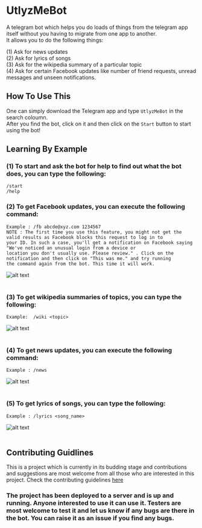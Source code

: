 # UtlyzMeBot
A telegram bot which helps you do loads of things from the telegram app itself without you having to migrate from one app to another.<br>
It allows you to do the following things:<br>

(1) Ask for news updates<br>
(2) Ask for lyrics of songs<br>
(3) Ask for the wikipedia summary of a particular topic<br>
(4) Ask for certain Facebook updates like number of friend requests, unread messages and unseen notifications.<br>


## How To Use This
One can simply download the Telegram app and type `UtlyzMeBot` in the search coloumn.<br>
After you find the bot, click on it and then click on the `Start` button to start using the bot!<br>


## Learning By Example

### (1) To start and ask the bot for help to find out what the bot does, you can type the following:<br>
    /start
    /help
### (2) To get Facebook updates, you can execute the following command:<br>
    Example : /fb abcde@xyz.com 1234567
    NOTE : The first time you use this feature, you might not get the valid results as Facebook blocks this request to log in to   
    your ID. In such a case, you'll get a notification on Facebook saying "We've noticed an unusual login from a device or
    location you don't usually use. Please review." . Click on the notification and then click on "This was me." and try running
    the command again from the bot. This time it will work.
![alt text](https://github.com/rahulkumaran/UtlyzMeBot/blob/master/Usage%20images/fb.jpg)<br><br>

### (3) To get wikipedia summaries of topics, you can type the following:<br>
    Example:  /wiki <topic>
![alt text](https://github.com/rahulkumaran/UtlyzMeBot/blob/master/Usage%20images/wiki.jpg)<br><br>

### (4) To get news updates, you can execute the following command:<br>
    Example : /news
![alt text](https://github.com/rahulkumaran/UtlyzMeBot/blob/master/Usage%20images/news.jpg)<br><br>

### (5) To get lyrics of songs, you can type the following:<br>
    Example : /lyrics <song_name>
![alt text](https://github.com/rahulkumaran/UtlyzMeBot/blob/master/Usage%20images/lyrics.jpg)<br><br>

## Contributing Guidlines
This is a project which is currently in its budding stage and contributions and suggestions are most welcome from all those who are interested in this project. Check the contributing guidelines [here](https://github.com/rahulkumaran/UtlyzMeBot/docs/CONTRIBUTING.md)

### The project has been deployed to a server and is up and running. Anyone interested to use it can use it. Testers are most welcome to test it and let us know if any bugs are there in the bot. You can raise it as an issue if you find any bugs.
